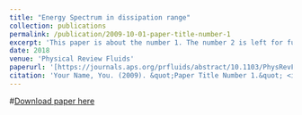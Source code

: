 ```yaml
---
title: "Energy Spectrum in dissipation range"
collection: publications
permalink: /publication/2009-10-01-paper-title-number-1
excerpt: 'This paper is about the number 1. The number 2 is left for future work.'
date: 2018
venue: 'Physical Review Fluids'
paperurl: '[https://journals.aps.org/prfluids/abstract/10.1103/PhysRevFluids.3.082601]'
citation: 'Your Name, You. (2009). &quot;Paper Title Number 1.&quot; <i>Journal 1</i>. 1(1).'
---
```

#[Download paper here](http://academicpages.github.io/files/paper1.pdf)

